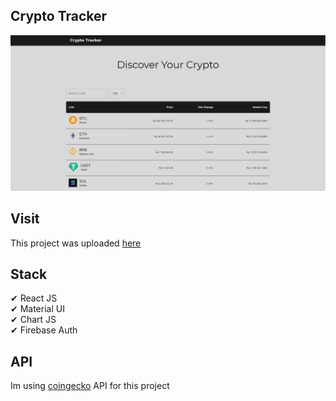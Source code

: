 ## Crypto Tracker

<img src="public/cryptotracker.PNG">

## Visit

This project was uploaded [here](https://hr-crypto-tracker.netlify.app)

## Stack

✔ React JS\
✔ Material UI\
✔ Chart JS\
✔ Firebase Auth

## API

Im using [coingecko](https://www.coingecko.com/en/api) API for this project
